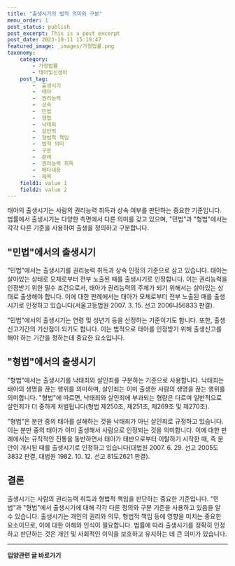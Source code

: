 ```yaml
---
title: "출생시기의 법적 의미와 구분"
menu_order: 1
post_status: publish
post_excerpt: This is a post excerpt
post_date: 2023-10-11 15:19:47
featured_image: _images/가정법률.png
taxonomy:
    category:
        - 가정법률
        - 태아및신생아
    post_tag:
        -  출생시기
        -  태아
        -  권리능력
        -  상속
        -  민법
        -  형법
        -  낙태죄
        -  살인죄
        -  형법적 책임
        -  법적 의미
        -  구분
        -  판례
        -  권리능력 취득
        -  메타내용
        -  제목
    field1: value 1
    field2: value 2
---
```



태아의 출생시기는 사람의 권리능력 취득과 상속 여부를 판단하는 중요한 기준입니다. 법률에서 출생시기는 다양한 측면에서 다른 의미를 갖고 있으며, "민법"과 "형법"에서는 각각 다른 기준을 사용하여 출생을 정의하고 구분합니다.

## "민법"에서의 출생시기

"민법"에서는 출생시기를 권리능력 취득과 상속 인정의 기준으로 삼고 있습니다. 태아는 살아있는 상태로 모체로부터 전부 노출된 때를 출생시기로 인정합니다. 이는 권리능력을 인정받기 위한 필수 조건으로서, 태아가 권리능력의 주체가 되기 위해서는 살아있는 상태로 출생해야 합니다. 이에 대한 판례에서는 태아가 모체로부터 전부 노출된 때를 출생시기로 인정하고 있습니다(서울고등법원 2007. 3. 15. 선고 2006나56833 판결).

"민법"에서의 출생시기는 연령 및 성년기 등을 산정하는 기준이기도 합니다. 또한, 출생신고기간의 기산점이 되기도 합니다. 이는 법적으로 태아를 인정받기 위해 출생신고를 해야 하는 기간을 정하는데 중요한 요소입니다.

## "형법"에서의 출생시기

"형법"에서는 출생시기를 낙태죄와 살인죄를 구분하는 기준으로 사용합니다. 낙태죄는 태아의 생명을 끊는 행위를 의미하며, 살인죄는 이미 출생한 사람의 생명을 끊는 행위를 의미합니다. "형법"에 따르면, 낙태죄와 살인죄에 부과되는 형량은 다르며 일반적으로 살인죄가 더 중하게 처벌됩니다(형법 제250조, 제251조, 제269조 및 제270조).

"형법"은 분만 중의 태아를 살해하는 것을 낙태죄가 아닌 살인죄로 규정하고 있습니다. 이는 분만 중의 태아가 이미 출생해서 사람으로 인정되는 것을 의미합니다. 이에 대한 판례에서는 규칙적인 진통을 동반하면서 태아가 태반으로부터 이탈하기 시작한 때, 즉 분만이 개시된 때를 출생시기로 인정하고 있습니다(대법원 2007. 6. 29. 선고 2005도3832 판결, 대법원 1982. 10. 12. 선고 81도2621 판결).

## 결론

출생시기는 사람의 권리능력 취득과 형법적 책임을 판단하는 중요한 기준입니다. "민법"과 "형법"에서 출생시기에 대해 각각 다른 정의와 구분 기준을 사용하고 있음을 알 수 있습니다. 출생시기는 개인의 권리와 의무, 형법적 책임 등에 영향을 미치는 중요한 요소이므로, 이에 대한 이해와 인식이 필요합니다. 법률에 따라 출생시기를 정확히 인정하고 판단하는 것은 개인 및 사회적인 이익을 보호하고 유지하는 데 큰 의미가 있습니다.

<!-- wp:separator -->
<hr class="wp-block-separator has-alpha-channel-opacity"/>
<!-- /wp:separator -->
<!-- wp:group {"backgroundColor":"base","layout":{"type":"constrained"}} -->
<div class="wp-block-group has-base-background-color has-background"><!-- wp:paragraph {"align":"center","fontSize":"large"} -->
<p class="has-text-align-center has-large-font-size"><strong>입양관련 글 바로가기</strong></p>
<!-- /wp:paragraph -->


<!-- wp:latest-posts{"categories": [{"id": 1407, "count": 19, "description": "", "link": "https://uknowlaw.com/category/%ec%9e%85%ec%96%91/", "name": "입양", "slug": "입양", "taxonomy": "category", "parent": 0, "meta": [],"_links":{"self":[{"href":"https://uknowlaw.com/wp-json/wp/v2/categories/1407"}],"collection":[{"href":"https://uknowlaw.com/wp-json/wp/v2/categories"}],"about":[{"href":"https://uknowlaw.com/wp-json/wp/v2/taxonomies/category"}],"wp:post_type":[{"href":"https://uknowlaw.com/wp-json/wp/v2/posts?categories=1407"}],"curies":[{"name":"wp","href":"https://api.w.org/{rel}","templated":true}]}}],"postsToShow":100,"excerptLength":28,"postLayout":"grid","columns":2,"featuredImageAlign":"left","featuredImageSizeSlug":"large","fontSize":"medium"} /--></div>
<!-- /wp:group -->